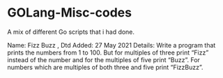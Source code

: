 # GOLang-Misc-codes
A mix of different Go scripts that i had done.

Name: Fizz Buzz , Dtd Added: 27 May 2021
Details:
Write a program that prints the numbers from 1 to 100. 
But for multiples of three print “Fizz” instead of the number and for the multiples of five print “Buzz”. 
For numbers which are multiples of both three and five print “FizzBuzz”.
